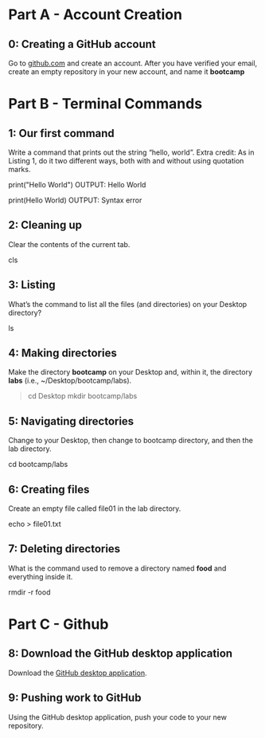 # Part A - Account Creation


## 0: Creating a GitHub account

Go to [github.com](https://github.com/) and create an account. After you have verified your email, create an empty repository in your new account, and name it **bootcamp**

# Part B - Terminal Commands
  

## 1: Our first command

Write a command that prints out the string “hello, world”. Extra credit: As in Listing 1, do it two different ways, both with and without using quotation marks.

print("Hello World")
    OUTPUT: Hello World

print(Hello World)
    OUTPUT: Syntax error

## 2: Cleaning up

Clear the contents of the current tab.

cls


## 3: Listing

What’s the command to list all the files (and directories) on your Desktop directory? 

ls


## 4: Making directories

Make the directory **bootcamp** on your Desktop and, within it, the directory **labs** (i.e., ~/Desktop/bootcamp/labs).

> cd Desktop
> mkdir bootcamp/labs


## 5: Navigating directories

Change to your Desktop, then change to bootcamp directory, and then the lab directory.

cd bootcamp/labs


## 6: Creating files
Create an empty file called file01 in the lab directory. 

echo > file01.txt


## 7: Deleting directories

What is the command used to remove a directory named **food** and everything inside it. 

rmdir -r food



# Part C - Github 

## 8: Download the GitHub desktop application

Download the [GitHub desktop application](https://desktop.github.com/).

## 9: Pushing work to GitHub

Using the GitHub desktop application, push your code to your new repository.

